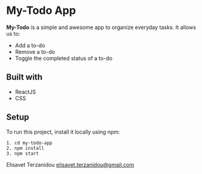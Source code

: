# My-Todo App

**My-Todo** is a simple and awesome app to organize everyday tasks.
It allows us to:

- Add a to-do
- Remove a to-do
- Toggle the completed status of a to-do

## Built with

- ReactJS
- CSS

## Setup

To run this project, install it locally using npm:

```
1. cd my-todo-app
2. npm install
3. npm start
```

Elisavet Terzanidou elisavet.terzanidou@gmail.com
